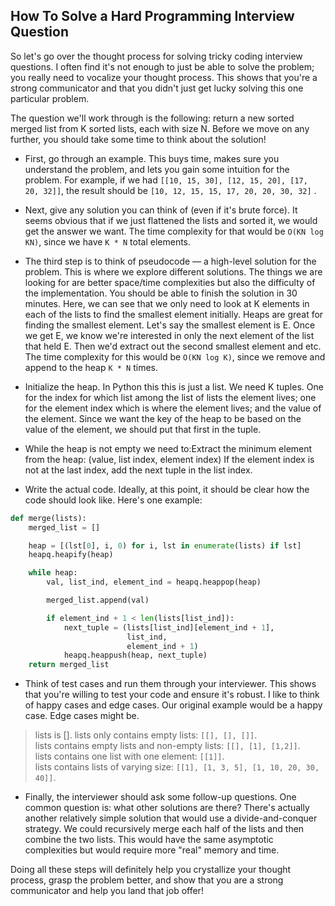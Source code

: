 ## How To Solve a Hard Programming Interview Question

So let's go over the thought process for solving tricky coding interview questions. I often find it's not enough to just be able to solve the problem; you really need to vocalize your thought process. This shows that you're a strong communicator and that you didn't just get lucky solving this one particular problem.

The question we'll work through is the following: return a new sorted merged list from K sorted lists, each with size N. Before we move on any further, you should take some time to think about the solution!

- First, go through an example. This buys time, makes sure you understand the problem, and lets you gain some intuition for the problem. For example, if we had `[[10, 15, 30], [12, 15, 20], [17, 20, 32]]`, the result should be `[10, 12, 15, 15, 17, 20, 20, 30, 32]` .
- Next, give any solution you can think of (even if it's brute force). It seems obvious that if we just flattened the lists and sorted it, we would get the answer we want. The time complexity for that would be `O(KN log KN)`, since we have `K * N` total elements.

- The third step is to think of pseudocode — a high-level solution for the problem. This is where we explore different solutions. The things we are looking for are better space/time complexities but also the difficulty of the implementation. You should be able to finish the solution in 30 minutes. Here, we can see that we only need to look at K elements in each of the lists to find the smallest element initially. Heaps are great for finding the smallest element. Let's say the smallest element is E. Once we get E, we know we're interested in only the next element of the list that held E. Then we'd extract out the second smallest element and etc. The time complexity for this would be `O(KN log K)`, since we remove and append to the heap `K * N` times.

- Initialize the heap. In Python this this is just a list. We need K tuples. One for the index for which list among the list of lists the element lives; one for the element index which is where the element lives; and the value of the element. Since we want the key of the heap to be based on the value of the element, we should put that first in the tuple.

- While the heap is not empty we need to:Extract the minimum element from the heap: (value, list index, element index)
If the element index is not at the last index, add the next tuple in the list index.

- Write the actual code. Ideally, at this point, it should be clear how the code should look like. Here's one example:
```python
def merge(lists):
    merged_list = []

    heap = [(lst[0], i, 0) for i, lst in enumerate(lists) if lst]
    heapq.heapify(heap)

    while heap:
        val, list_ind, element_ind = heapq.heappop(heap)

        merged_list.append(val)

        if element_ind + 1 < len(lists[list_ind]):
            next_tuple = (lists[list_ind][element_ind + 1],
                          list_ind,
                          element_ind + 1)
            heapq.heappush(heap, next_tuple)
    return merged_list
```
- Think of test cases and run them through your interviewer. This shows that you're willing to test your code and ensure it's robust. I like to think of happy cases and edge cases. Our original example would be a happy case. Edge cases might be.
> lists is [].
> lists only contains empty lists: `[[], [], []]`.  
> lists contains empty lists and non-empty lists: `[[], [1], [1,2]]`.  
> lists contains one list with one element: `[[1]]`.  
> lists contains lists of varying size: `[[1], [1, 3, 5], [1, 10, 20, 30, 40]]`.

- Finally, the interviewer should ask some follow-up questions. One common question is: what other solutions are there? There's actually another relatively simple solution that would use a divide-and-conquer strategy. We could recursively merge each half of the lists and then combine the two lists. This would have the same asymptotic complexities but would require more "real" memory and time.

Doing all these steps will definitely help you crystallize your thought process, grasp the problem better, and show that you are a strong communicator and help you land that job offer!
